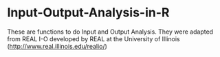 Input-Output-Analysis-in-R
==========================

These are functions to do Input and Output Analysis. They were adapted from REAL I-O developed by REAL at the University of Illinois (http://www.real.illinois.edu/realio/)
